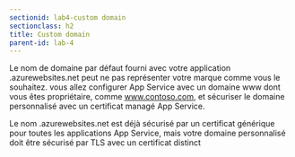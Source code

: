 ```yaml
---
sectionid: lab4-custom domain
sectionclass: h2
title: Custom domain 
parent-id: lab-4
---
```



Le nom de domaine par défaut fourni avec votre application <app-name>.azurewebsites.net peut ne pas représenter votre marque comme vous le souhaitez. vous allez configurer App Service avec un domaine www dont vous êtes propriétaire, comme www.contoso.com, et sécuriser le domaine personnalisé avec un certificat managé App Service.

Le nom <app-name>.azurewebsites.net est déjà sécurisé par un certificat générique pour toutes les applications App Service, mais votre domaine personnalisé doit être sécurisé par TLS avec un certificat distinct